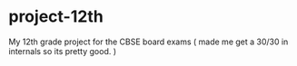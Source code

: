 # project-12th
My 12th grade project for the CBSE board exams ( made me get a 30/30 in internals so its pretty good. )
